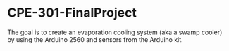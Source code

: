 # CPE-301-FinalProject
The goal is to create an evaporation cooling system (aka a swamp cooler) by using the Arduino 2560 and sensors from the Arduino kit. 
